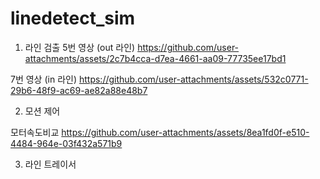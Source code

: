 # linedetect_sim

1. 라인 검출
5번 영상 (out 라인)
https://github.com/user-attachments/assets/2c7b4cca-d7ea-4661-aa09-77735ee17bd1

7번 영상 (in 라인)
https://github.com/user-attachments/assets/532c0771-29b6-48f9-ac69-ae82a88e48b7

2. 모션 제어

모터속도비교
https://github.com/user-attachments/assets/8ea1fd0f-e510-4484-964e-03f432a571b9

3. 라인 트레이서
   

